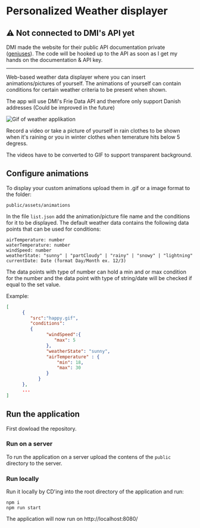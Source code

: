 # Personalized Weather displayer
## ⚠️ Not connected to DMI's API yet
DMI made the website for their public API documentation private ([geniuses](https://confluence.govcloud.dk/display/FDAPI)). The code will be hooked up to the API as soon as I get my hands on the documentation & API key.

---

Web-based weather data displayer where you can insert animations/pictures of yourself. The animations of yourself can contain conditions for certain weather criteria to be present when shown. 

The app will use DMI's Frie Data API and therefore only support Danish addresses (Could be improved in the future)

![Gif of weather applikation](https://github.com/JonasStjerne/personalized-weather-displayer/blob/main/displayer.gif)

Record a video or take a picture of yourself in rain clothes to be shown when it's raining or you in winter clothes when temerature hits below 5 degress.

The videos have to be converted to GIF to support transparent background. 

## Configure animations
To display your custom animations upload them in .gif or a image format to the folder:

`public/assets/animations`

In the file `list.json` add the animation/picture file name and the conditions for it to be displayed.
The default weather data contains the following data points that can be used for conditions:

```
airTemperature: number
waterTemperature: number
windSpeed: number
weatherState: "sunny" | "partCloudy" | "rainy" | "snowy" | "lightning"
currentDate: Date (format Day/Month ex. 12/3)
```

The data points with type of number can hold a min and or max condition for the number and the data point with type of string/date will be checked if equal to the set value. 

Example:

```JSON
[
      {
         "src":"happy.gif",
         "conditions": 
         {
               "windSpeed":{
                  "max": 5
               },
               "weatherState": "sunny",
               "airTemperature" : {
                   "min": 18,
                   "max": 30
               }
            }
      },
      ...
]
```

## Run the application
First dowload the repository.

### Run on a server
To run the application on a server upload the contens of the `public` directory to the server.

### Run locally
Run it locally by CD'ing into the root directory of the application and run:
```code
npm i
npm run start
```
The application will now run on http://localhost:8080/


